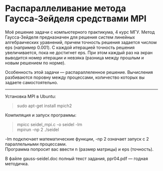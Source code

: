 # Распараллеливание метода Гаусса-Зейделя средствами MPI
Моё решение задачи с компьютерного практикума, 4 курс МГУ. Метод Гаусса-Зейделя предназначен для решения систем линейных алгебраических уравнений, причем точность решения задается числом eps (например 0.001). С каждой итерацией точность решения увеличивается, пока не достигнет eps. При этом каждый раз на экран выводится номер итерации и невзяка (разница между прошлым и новым решением по норме).

Особенность этой задачи &mdash; распараллеленное решение. Вычисления разбиваются поровну между процессами, количество которых вы задаете самостоятельно.
***
Установка MPI в Ubuntu:
> sudo apt-get install mpich2

Компиляция и запуск программы:
> mpicc seidel_mpi.c -o seidel -lm<br>
> mpirun -np 2 ./seidel

-lm подключает математические функции, -np 2 означает запуск с 2 параллельными процессами.<br>
Программа попросит вас ввести n (размер матрицы) и eps (точность).

В файле gauss-seidel.doc полный текст задания, ppr04.pdf &mdash; годная методичка.
